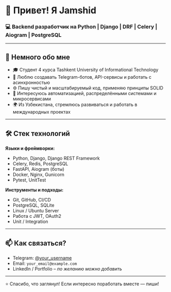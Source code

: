 # 👋 Привет! Я Jamshid

### 💻 Backend разработчик на Python | Django | DRF | Celery | Aiogram | PostgreSQL

---

## 🧠 Немного обо мне

- 🎓 Студент 4 курса Tashkent University of Informational Technology  
- 🧩 Люблю создавать Telegram-ботов, API-сервисы и работать с асинхронностью  
- ⚙️ Пишу чистый и масштабируемый код, применяю принципы SOLID 
- 🚀 Интересуюсь автоматизацией, распределёнными системами и микросервисами  
- 🌍 Из Узбекистана, стремлюсь развиваться и работать в международных проектах

---

## 🛠️ Стек технологий

**Языки и фреймворки:**
- Python, Django, Django REST Framework
- Celery, Redis, PostgreSQL
- FastAPI, Aiogram (боты)
- Docker, Nginx, Gunicorn
- Pytest, UnitTest

**Инструменты и подходы:**
- Git, GitHub, CI/CD
- PostgreSQL, SQLite
- Linux / Ubuntu Server
- Работа с JWT, OAuth2
- Unit / Integration

---

## 📫 Как связаться?

- Telegram: [@your_username](https://t.me/your_username)
- Email: `your_email@example.com`
- LinkedIn / Portfolio – *по желанию можно добавить*

---

⭐️ Спасибо, что заглянул! Если интересно поработать вместе — пиши!

